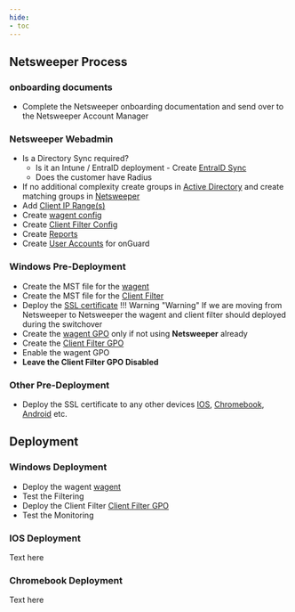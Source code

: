 ```yaml
---
hide:
- toc
---
```

## Netsweeper Process

### onboarding documents

* Complete the Netsweeper onboarding documentation and send over to the Netsweeper Account Manager

### Netsweeper Webadmin

* Is a Directory Sync required? 
    * Is it an Intune / EntraID deployment - Create [EntraID Sync](Netsweeper-webadmin.md#entraid-sync-microsoft-graph)
    * Does the customer have Radius
* If no additional complexity create groups in [Active Directory](Windows-AD.md#create-filtering-groups) and create matching groups in [Netsweeper](Netsweeper-webadmin.md#groups-policies)
* Add [Client IP Range(s)](Netsweeper-webadmin.md#clients)
* Create [wagent config](Netsweeper-webadmin.md#wagent)
* Create [Client Filter Config](Netsweeper-webadmin.md#client-filer-onguard)
* Create [Reports](Netsweeper-webadmin.md#reports)
* Create [User Accounts](Netsweeper-webadmin.md#users) for onGuard

### Windows Pre-Deployment

* Create the MST file for the [wagent](windows-build-clients.md#wagent-build-mst)
* Create the MST file for the [Client Filter](windows-build-clients.md#client-filter-build-mst)
* Deploy the [SSL certificate](Windows-AD.md#deploying-ssl-certificate)
!!! Warning "Warning"
    If we are moving from Netsweeper to Netsweeper the wagent and client filter should deployed during the switchover
* Create the [wagent GPO](Windows-AD.md#deploy-the-wagent) only if not using **Netsweeper** already
* Create the [Client Filter GPO](Windows-AD.md#deploy-the-client-filter)
* Enable the wagent GPO
* **Leave the Client Filter GPO Disabled** 

### Other Pre-Deployment

* Deploy the SSL certificate to any other devices [IOS](Apple.md#ssl-certificate), [Chromebook](Chromebook.md#ssl-certificate), [Android](Android.md#ssl-certificate) etc. 

## Deployment

### Windows Deployment

* Deploy the wagent [wagent](Windows-AD.md#deploy-the-wagent)
* Test the Filtering
* Deploy the Client Filter [Client Filter GPO](Windows-AD.md#deploy-the-client-filter)
* Test the Monitoring

### IOS Deployment

Text here

### Chromebook Deployment

Text here
